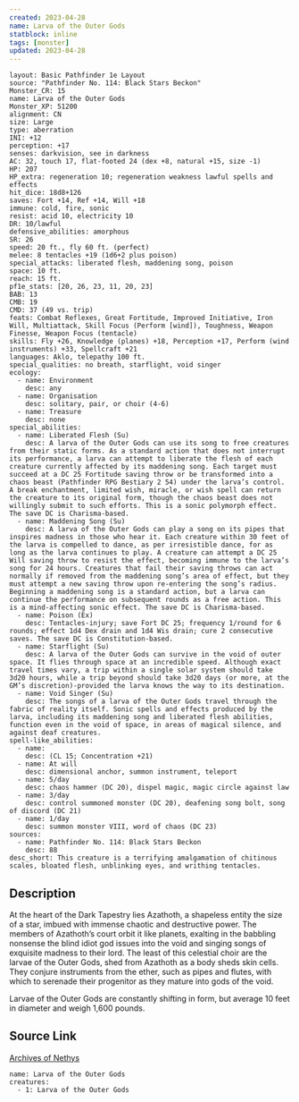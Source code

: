 ```yaml
---
created: 2023-04-28
name: Larva of the Outer Gods
statblock: inline
tags: [monster]
updated: 2023-04-28
---
```

```statblock
layout: Basic Pathfinder 1e Layout
source: "Pathfinder No. 114: Black Stars Beckon"
Monster_CR: 15
name: Larva of the Outer Gods
Monster_XP: 51200
alignment: CN
size: Large
type: aberration
INI: +12
perception: +17
senses: darkvision, see in darkness
AC: 32, touch 17, flat-footed 24 (dex +8, natural +15, size -1)
HP: 207
HP_extra: regeneration 10; regeneration weakness lawful spells and effects
hit_dice: 18d8+126
saves: Fort +14, Ref +14, Will +18
immune: cold, fire, sonic
resist: acid 10, electricity 10
DR: 10/lawful
defensive_abilities: amorphous
SR: 26
speed: 20 ft., fly 60 ft. (perfect)
melee: 8 tentacles +19 (1d6+2 plus poison)
special_attacks: liberated flesh, maddening song, poison
space: 10 ft.
reach: 15 ft.
pf1e_stats: [20, 26, 23, 11, 20, 23]
BAB: 13
CMB: 19
CMD: 37 (49 vs. trip)
feats: Combat Reflexes, Great Fortitude, Improved Initiative, Iron Will, Multiattack, Skill Focus (Perform [wind]), Toughness, Weapon Finesse, Weapon Focus (tentacle)
skills: Fly +26, Knowledge (planes) +18, Perception +17, Perform (wind instruments) +33, Spellcraft +21
languages: Aklo, telepathy 100 ft.
special_qualities: no breath, starflight, void singer
ecology:
  - name: Environment
    desc: any
  - name: Organisation
    desc: solitary, pair, or choir (4-6)
  - name: Treasure
    desc: none
special_abilities:
  - name: Liberated Flesh (Su)
    desc: A larva of the Outer Gods can use its song to free creatures from their static forms. As a standard action that does not interrupt its performance, a larva can attempt to liberate the flesh of each creature currently affected by its maddening song. Each target must succeed at a DC 25 Fortitude saving throw or be transformed into a chaos beast (Pathfinder RPG Bestiary 2 54) under the larva’s control. A break enchantment, limited wish, miracle, or wish spell can return the creature to its original form, though the chaos beast does not willingly submit to such efforts. This is a sonic polymorph effect. The save DC is Charisma-based.
  - name: Maddening Song (Su)
    desc: A larva of the Outer Gods can play a song on its pipes that inspires madness in those who hear it. Each creature within 30 feet of the larva is compelled to dance, as per irresistible dance, for as long as the larva continues to play. A creature can attempt a DC 25 Will saving throw to resist the effect, becoming immune to the larva’s song for 24 hours. Creatures that fail their saving throws can act normally if removed from the maddening song’s area of effect, but they must attempt a new saving throw upon re-entering the song’s radius. Beginning a maddening song is a standard action, but a larva can continue the performance on subsequent rounds as a free action. This is a mind-affecting sonic effect. The save DC is Charisma-based.
  - name: Poison (Ex)
    desc: Tentacles-injury; save Fort DC 25; frequency 1/round for 6 rounds; effect 1d4 Dex drain and 1d4 Wis drain; cure 2 consecutive saves. The save DC is Constitution-based.
  - name: Starflight (Su)
    desc: A larva of the Outer Gods can survive in the void of outer space. It flies through space at an incredible speed. Although exact travel times vary, a trip within a single solar system should take 3d20 hours, while a trip beyond should take 3d20 days (or more, at the GM’s discretion)-provided the larva knows the way to its destination.
  - name: Void Singer (Su)
    desc: The songs of a larva of the Outer Gods travel through the fabric of reality itself. Sonic spells and effects produced by the larva, including its maddening song and liberated flesh abilities, function even in the void of space, in areas of magical silence, and against deaf creatures.
spell-like_abilities:
  - name:
    desc: (CL 15; Concentration +21)
  - name: At will
    desc: dimensional anchor, summon instrument, teleport
  - name: 5/day
    desc: chaos hammer (DC 20), dispel magic, magic circle against law
  - name: 3/day
    desc: control summoned monster (DC 20), deafening song bolt, song of discord (DC 21)
  - name: 1/day
    desc: summon monster VIII, word of chaos (DC 23)
sources:
  - name: Pathfinder No. 114: Black Stars Beckon
    desc: 88
desc_short: This creature is a terrifying amalgamation of chitinous scales, bloated flesh, unblinking eyes, and writhing tentacles.
```
## Description
At the heart of the Dark Tapestry lies Azathoth, a shapeless entity the size of a star, imbued with immense chaotic and destructive power. The members of Azathoth’s court orbit it like planets, exalting in the babbling nonsense the blind idiot god issues into the void and singing songs of exquisite madness to their lord. The least of this celestial choir are the larvae of the Outer Gods, shed from Azathoth as a body sheds skin cells. They conjure instruments from the ether, such as pipes and flutes, with which to serenade their progenitor as they mature into gods of the void.

Larvae of the Outer Gods are constantly shifting in form, but average 10 feet in diameter and weigh 1,600 pounds.
## Source Link
[Archives of Nethys](https://aonprd.com/MonsterDisplay.aspx?ItemName=Larva%20of%20the%20Outer%20Gods)
```encounter-table
name: Larva of the Outer Gods
creatures:
  - 1: Larva of the Outer Gods
```

